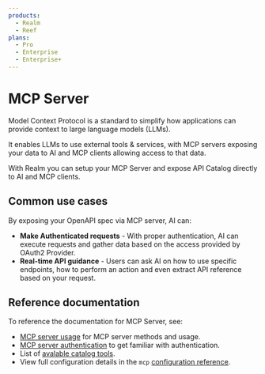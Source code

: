 ```yaml
---
products:
  - Realm
  - Reef
plans:
  - Pro
  - Enterprise
  - Enterprise+
---
```


# MCP Server

Model Context Protocol is a standard to simplify how applications can provide context to large language models (LLMs).

It enables LLMs to use external tools & services, with MCP servers exposing your data to AI and MCP clients allowing access to that data.

With Realm you can setup your MCP Server and expose API Catalog directly to AI and MCP clients.

## Common use cases

By exposing your OpenAPI spec via MCP server, AI can:

- **Make Authenticated requests** - With proper authentication, AI can execute requests and gather data based on the access provided by OAuth2 Provider.
- **Real-time API guidance** - Users can ask AI on how to use specific endpoints, how to perform an action and even extract API reference based on your request.

## Reference documentation

To reference the documentation for MCP Server, see:
- [MCP server usage](./mcp-server-usage.md) for MCP server methods and usage.
- [MCP server authentication](./mcp-server-authentication.md) to get familiar with authentication.
- List of [avalable catalog tools](./catalog-tools.md).
- View full configuration details in the `mcp` [configuration reference](../../config/mcp.md).